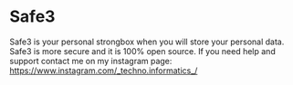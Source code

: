 # Safe3
Safe3 is your personal strongbox when you will store your personal data.
Safe3 is more secure and it is 100% open source.
If you need help and support contact me on my instagram page: https://www.instagram.com/_techno.informatics_/
